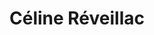 ---
career: ''
conditions: ''
description: 'Communication *plus responsable* Co-fondatrice Reboot! '
domains:
- marketing
- communication
- numerique
- design-et-ecoconception
- communication
- design-et-ecoconception
- numerique
- design-et-ecoconception
- design-et-ecoconception
- developpement-durable
- rse-rso
- numerique
- medias-et-influence
- developpement-durable
- numerique
- communication
- design-et-ecoconception
email: celine@solidacom.fr
linkedin: linkedin.com/in/celinereveillac
phone: "06 59 11 21 77"
regions: 'nouvelle-aquitaine'
remote: Oui, c'est possible
services: Cours sur le greenwashing
title: Céline Réveillac
website: ''
---